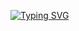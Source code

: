 [![Typing SVG](https://readme-typing-svg.herokuapp.com?color=%2336BCF7&lines=Information+Technology)](https://git.io/typing-svg)


